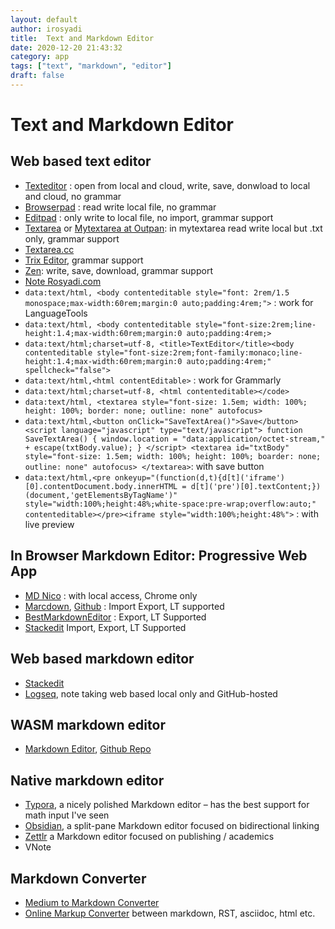 ```yaml
---
layout: default
author: irosyadi
title:  Text and Markdown Editor
date: 2020-12-20 21:43:32
category: app
tags: ["text", "markdown", "editor"]
draft: false
---
```


# Text and Markdown Editor

## Web based text editor
- [Texteditor](https://texteditor.co/) : open from local and cloud, write, save, donwload to local and cloud, no grammar
- [Browserpad](https://browserpad.org/#) : read write local file, no grammar
- [Editpad](https://www.editpad.org/) : only write to local file, no import, grammar support
- [Textarea](https://textarea.online/) or [Mytextarea at Outpan](https://www.outpan.com/app/e7d5b37405/mytextarea): in mytextarea read write local but .txt only, grammar support
- [Textarea.cc](https://textarea.cc/)
- [Trix Editor](https://trix-editor.org/), grammar support
- [Zen](https://zen.unit.ms/): write, save, download, grammar support
- [Note Rosyadi.com](http://file.rosyadi.com/note.html)
- `data:text/html, <body contenteditable style="font: 2rem/1.5 monospace;max-width:60rem;margin:0 auto;padding:4rem;">` : work for LanguageTools
- `data:text/html, <body contenteditable style="font-size:2rem;line-height:1.4;max-width:60rem;margin:0 auto;padding:4rem;>`
- `data:text/html;charset=utf-8, <title>TextEditor</title><body contenteditable style="font-size:2rem;font-family:monaco;line-height:1.4;max-width:60rem;margin:0 auto;padding:4rem;" spellcheck="false">`
- `data:text/html,<html contentEditable>` : work for Grammarly
- `data:text/html;charset=utf-8, <html contenteditable></code>`
- `data:text/html, <textarea style="font-size: 1.5em; width: 100%; height: 100%; border: none; outline: none" autofocus>`
- `data:text/html,<button onClick="SaveTextArea()">Save</button> <script language="javascript" type="text/javascript"> function SaveTextArea() { window.location = "data:application/octet-stream," + escape(txtBody.value); } </script> <textarea id="txtBody" style="font-size: 1.5em; width: 100%; height: 100%; boarder: none; outline: none" autofocus> </textarea>`: with save button
- `data:text/html,<pre onkeyup="(function(d,t){d[t]('iframe')[0].contentDocument.body.innerHTML = d[t]('pre')[0].textContent;})(document,'getElementsByTagName')" style="width:100%;height:48%;white-space:pre-wrap;overflow:auto;" contenteditable></pre><iframe style="width:100%;height:48%">` : with live preview

## In Browser Markdown Editor: Progressive Web App
- [MD Nico](https://md.nico.dev/) : with local access, Chrome only
- [Marcdown](https://liyasthomas.github.io/marcdown/), [Github](https://github.com/liyasthomas/marcdown) : Import Export, LT supported
- [BestMarkdownEditor](https://www.bestmarkdowneditor.com/) : Export, LT Supported
- [Stackedit](https://stackedit.io/app#) Import, Export, LT Supported

## Web based markdown editor
- [Stackedit](https://stackedit.io/)
- [Logseq](https://logseq.com/), note taking web based local only and GitHub-hosted

## WASM markdown editor
- [Markdown Editor](https://rsms.me/markdown-wasm/), [Github Repo](https://github.com/rsms/markdown-wasm)

## Native markdown editor
- [Typora](https://typora.io/), a nicely polished Markdown editor – has the best support for math input I've seen
- [Obsidian](https://obsidian.md/features), a split-pane Markdown editor focused on bidirectional linking
- [Zettlr](https://www.zettlr.com/) a Markdown editor focused on publishing / academics
- VNote

## Markdown Converter
- [Medium to Markdown Converter](https://medium-to-markdown.com/)
- [Online Markup Converter](https://markup.rocks/) between markdown, RST, asciidoc, html etc.
